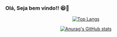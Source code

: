 ### Olá, Seja bem vindo!! 😆👋



<div align="center">
  
[![Top Langs](https://github-readme-stats.vercel.app/api/top-langs/?username=dhiegoferreira&layout=compact&border_radius=20&theme=jolly&locale=pt-br)](https://github.com/anuraghazra/github-readme-stats) 

[![Anurag's GitHub stats](https://github-readme-stats.vercel.app/api?username=dhiegoferreira&hied=prs&show_icons=true&border_radius=20&theme=jolly&locale=pt-br)](https://github.com/anuraghazra/github-readme-stats)
</div>
